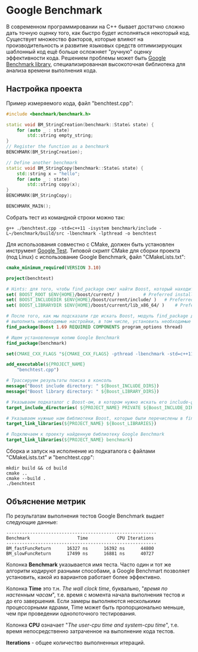 # Google Benchmark

В современном программировании на C++ бывает достатчно сложно дать точную оценку того, как быстро будет исполняться некоторый код. Существует множество факторов, которые влияют на производительность и развитие языковых средств оптимизирующих шаблонный код ещё больше осложняет "ручную" оценку эффективности кода. Решением проблемы может быть [Google Benchmark library](https://github.com/google/benchmark), специализированная высокоточная библиотека для анализа времени выполнения кода.

## Настройка проекта

Пример измеряемого кода, файл "benchtest.cpp":

``` cpp
#include <benchmark/benchmark.h>

static void BM_StringCreation(benchmark::State& state) {
	for (auto _ : state)
		std::string empty_string;
}
// Register the function as a benchmark
BENCHMARK(BM_StringCreation);

// Define another benchmark
static void BM_StringCopy(benchmark::State& state) {
	std::string x = "hello";
	for (auto _ : state)
		std::string copy(x);
}
BENCHMARK(BM_StringCopy);

BENCHMARK_MAIN();
```

Собрать тест из командной строки можно так:

```
g++ ./benchtest.cpp -std=c++11 -isystem benchmark/include -L~/benchmark/build/src -lbenchmark -lpthread -o benchtest
```

Для использования совместно с CMake, должен быть установлен инструмент [Google Test](https://github.com/google/googletest). Типовой скрипт CMake для сборки проекта (под Linux) с использование Google Benchmark, файл "CMakeLists.txt":

``` cmake
cmake_minimum_required(VERSION 3.10)

project(benchtest)

# Hints: для того, чтобы find_package смог найти Boost, который находится по не стандартному пути
set( BOOST_ROOT $ENV{HOME}/boost/current/ )			# Preferred installation prefix.
set( BOOST_INCLUDEDIR $ENV{HOME}/boost/current/include/ )	# Preferred include directory e.g. <prefix>/include.
set( BOOST_LIBRARYDIR $ENV{HOME}/boost/current/lib_x86_64/ )	# Preferred library directory e.g. <prefix>/lib.

# После того, как мы подсказали где искать Boost, модуль find_package должен
# выполнить необходимые настройки, в том числе, установить необходимые переменные окружения
find_package(Boost 1.69 REQUIRED COMPONENTS program_options thread)

# Ищем установленную копию Google Benchmark
find_package(benchmark)

set(CMAKE_CXX_FLAGS "${CMAKE_CXX_FLAGS} -pthread -lbenchmark -std=c++11")

add_executable(${PROJECT_NAME}
    "benchtest.cpp")

# Трассируем результаты поиска в консоль
message("Boost include directory: " ${Boost_INCLUDE_DIRS})
message("Boost library directory: " ${Boost_LIBRARY_DIRS})

# Указываем подкаталог с Boost-ом, в котором нужно искать его include-файлы
target_include_directories( ${PROJECT_NAME} PRIVATE ${Boost_INCLUDE_DIRS})

# Указываем нужные нам библиотеки Boost, которые были перечислены в find_package()
target_link_libraries(${PROJECT_NAME} ${Boost_LIBRARIES})

# Подключаем к проекту найденную библиотеку Google Benchmark
target_link_libraries(${PROJECT_NAME} benchmark)
```

Сборка и запуск на исполнение из подкаталога с файлами "CMakeLists.txt" и "benchtest.cpp":

```
mkdir build && cd build
cmake ..
cmake --build .
./benchtest
```

## Объяснение метрик

По результатам выполнения тестов Google Benchmark выдает следующие данные:

```
---------------------------------------------------------
Benchmark                  Time           CPU Iterations
---------------------------------------------------------
BM_fastFuncReturn      16327 ns      16392 ns      44800
BM_slowFuncReturn      17499 ns      16881 ns      40727
```

Колонка **Benchmark** указывается имя теста. Часто один и тот же алгоритм кодируют разными способами, а Google Benchmart позволяет установить, какой из вариантов работает более эффективно.

Колонка **Time** это т.н. _The wall clock time_, буквально, "_время по настенным часам_", т.е. время с момента начала выполнения тестов и до его завершения. Если замеры выполняются несколькими процессорными ядрами, Time может быть пропорционально меньше, чем при проведении однопоточного тестирования.

Колонка **CPU** означает "_The user-cpu time and system-cpu time_", т.е. время непосредственно затраченное на выполнение кода тестов.

**Iterations** - общее количество выполненных итераций.
